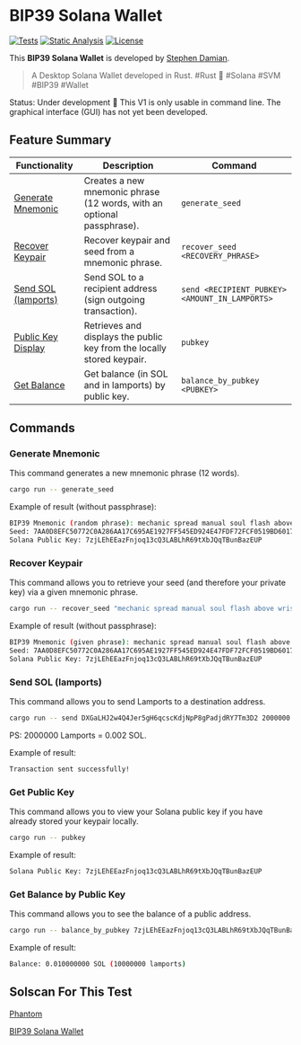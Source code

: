 # BIP39 Solana Wallet

[![Tests](https://github.com/bip39-solana-wallet/bip39-solana-wallet/actions/workflows/tests.yml/badge.svg)](https://github.com/bip39-solana-wallet/bip39-solana-wallet/actions/workflows/tests.yml)
[![Static Analysis](https://github.com/bip39-solana-wallet/bip39-solana-wallet/actions/workflows/static-analysis.yml/badge.svg)](https://github.com/bip39-solana-wallet/bip39-solana-wallet/actions/workflows/static-analysis.yml)
[![License](https://img.shields.io/badge/License-MIT-blue)](https://github.com/bip39-solana-wallet/bip39-solana-wallet/blob/main/LICENSE)

This **BIP39 Solana Wallet** is developed by [Stephen Damian](https://github.com/s-damian).

> A Desktop Solana Wallet developed in Rust.
> #Rust 🦀 #Solana #SVM #BIP39 #Wallet

Status: Under development 🚧
This V1 is only usable in command line. The graphical interface (GUI) has not yet been developed.



## Feature Summary

| Functionality | Description | Command |
|---------------|-------------|---------|
| [Generate Mnemonic](#generate-mnemonic) | Creates a new mnemonic phrase (12 words, with an optional passphrase). | `generate_seed` |
| [Recover Keypair](#recover-keypair) | Recover keypair and seed from a mnemonic phrase. | `recover_seed <RECOVERY_PHRASE>` |
| [Send SOL (lamports)](#send-sol-lamports) | Send SOL to a recipient address (sign outgoing transaction). | `send <RECIPIENT_PUBKEY> <AMOUNT_IN_LAMPORTS>` |
| [Public Key Display](#get-public-key) | Retrieves and displays the public key from the locally stored keypair. | `pubkey` |
| [Get Balance](#get-balance-by-public-key) | Get balance (in SOL and in lamports) by public key. | `balance_by_pubkey <PUBKEY>` |


## Commands

### Generate Mnemonic

This command generates a new mnemonic phrase (12 words).

```bash
cargo run -- generate_seed
```

Example of result (without passphrase):

```bash
BIP39 Mnemonic (random phrase): mechanic spread manual soul flash above wrist weasel creek ill lazy tourist
Seed: 7AA0D8EFC50772C0A286AA17C695AE1927FF545ED924E47FDF72FCF0519BD601705BDEC50B42ECDFC4EE1E2237F875BD8BAAD1F4F62F5BC3187C9751985BD4C3
Solana Public Key: 7zjLEhEEazFnjoq13cQ3LABLhR69tXbJQqTBunBazEUP
```


### Recover Keypair

This command allows you to retrieve your seed (and therefore your private key) via a given mnemonic phrase.

```bash
cargo run -- recover_seed "mechanic spread manual soul flash above wrist weasel creek ill lazy tourist"
```

Example of result (without passphrase):

```bash
BIP39 Mnemonic (given phrase): mechanic spread manual soul flash above wrist weasel creek ill lazy tourist
Seed: 7AA0D8EFC50772C0A286AA17C695AE1927FF545ED924E47FDF72FCF0519BD601705BDEC50B42ECDFC4EE1E2237F875BD8BAAD1F4F62F5BC3187C9751985BD4C3
Solana Public Key: 7zjLEhEEazFnjoq13cQ3LABLhR69tXbJQqTBunBazEUP
```


### Send SOL (lamports)

This command allows you to send Lamports to a destination address.

```bash
cargo run -- send DXGaLHJ2w4Q4Jer5gH6qcscKdjNpP8gPadjdRY7Tm3D2 2000000
```

PS: 2000000 Lamports = 0.002 SOL.

Example of result:

```bash
Transaction sent successfully!
```


### Get Public Key

This command allows you to view your Solana public key if you have already stored your keypair locally.

```bash
cargo run -- pubkey
```

Example of result:

```bash
Solana Public Key: 7zjLEhEEazFnjoq13cQ3LABLhR69tXbJQqTBunBazEUP
```


### Get Balance by Public Key

This command allows you to see the balance of a public address.

```bash
cargo run -- balance_by_pubkey 7zjLEhEEazFnjoq13cQ3LABLhR69tXbJQqTBunBazEUP
```

Example of result:

```bash
Balance: 0.010000000 SOL (10000000 lamports)
```


## Solscan For This Test

[Phantom](https://solscan.io/account/DXGaLHJ2w4Q4Jer5gH6qcscKdjNpP8gPadjdRY7Tm3D2)

[BIP39 Solana Wallet](https://solscan.io/account/7zjLEhEEazFnjoq13cQ3LABLhR69tXbJQqTBunBazEUP)
